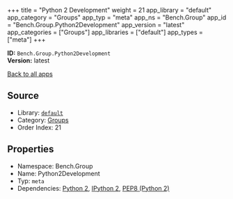 ﻿+++
title = "Python 2 Development"
weight = 21
app_library = "default"
app_category = "Groups"
app_typ = "meta"
app_ns = "Bench.Group"
app_id = "Bench.Group.Python2Development"
app_version = "latest"
app_categories = ["Groups"]
app_libraries = ["default"]
app_types = ["meta"]
+++

**ID:** `Bench.Group.Python2Development`  
**Version:** latest  
<!--more-->

[Back to all apps](/apps/)

## Source

* Library: [`default`](/app_libraries/default)
* Category: [Groups](/app_categories/groups)
* Order Index: 21

## Properties

* Namespace: Bench.Group
* Name: Python2Development
* Typ: `meta`
* Dependencies: [Python 2](/apps/Bench.Python2), [IPython 2](/apps/Bench.Python2.IPython), [PEP8 (Python 2)](/apps/Bench.Python2.PEP8)

